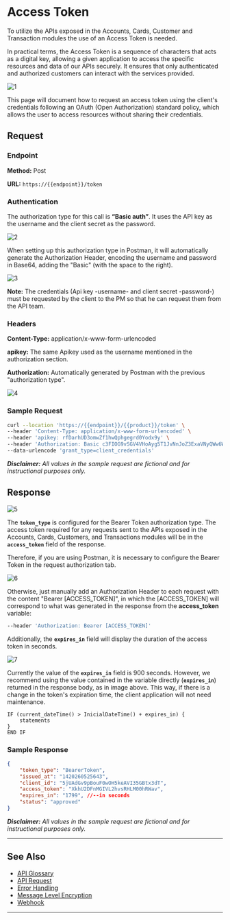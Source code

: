 
# Access Token

To utilize the APIs exposed in the Accounts, Cards, Customer and Transaction modules the use of an Access Token is needed.

In practical terms, the Access Token is a sequence of characters that acts as a digital key, allowing a given application to access the specific resources and data of our APIs securely. It ensures that only authenticated and authorized customers can interact with the services provided.

![1](https://github.com/user-attachments/assets/5e0e7d2a-7a2c-4410-b17b-1f3b924eeff8)

This page will document how to request an access token using the client's credentials following an OAuth (Open Authorization) standard policy, which allows the user to access resources without sharing their credentials.

## Request

### Endpoint

**Method:** Post

**URL:** `https://{{endpoint}}/token`

### Authentication

The authorization type for this call is **“Basic auth”**. It uses the API key as the username and the client secret as the password.

![2](https://github.com/user-attachments/assets/022ffb9d-872e-434f-a851-2e94ecb13078)

When setting up this authorization type in Postman, it will automatically generate the Authorization Header, encoding the username and password in Base64, adding the "Basic" (with the space to the right).

![3](https://github.com/user-attachments/assets/5a3d5ed5-0218-4360-88cc-be857919d720)

**Note:** The credentials (Api key -username- and client secret -password-) must be requested by the client to the PM so that he can request them from the API team.

### Headers

**Content-Type:** application/x-www-form-urlencoded

**apikey:** The same Apikey used as the username mentioned in the authorization section.

**Authorization:** Automatically generated by Postman with the previous "authorization type".

![4](https://github.com/user-attachments/assets/ec573822-5aeb-44e1-9788-db0a6cba4b85)

### Sample Request
```bash
curl --location 'https://{{endpoint}}/{{product}}/token' \
--header 'Content-Type: application/x-www-form-urlencoded' \
--header 'apikey: rfDarhUD3omwZf1hwQphgegrd0Yodx9y' \
--header 'Authorization: Basic c3FIOG9vSGV4VHoAyg5T1JvNnJoZ3ExaVNyQWw6WjRsanRKZG5lQk9qUE1BVQ' \
--data-urlencode 'grant_type=client_credentials'
```

***Disclaimer:** All values in the sample request are fictional and for instructional purposes only.*

## Response

![5](https://github.com/user-attachments/assets/97977392-3fb1-4234-985f-6ed7b13b4dd4)

The **`token_type`** is configured for the Bearer Token authorization type. The access token required for any requests sent to the APIs exposed in the Accounts, Cards, Customers, and Transactions modules will be in the **`access_token`** field of the response.

Therefore, if you are using Postman, it is necessary to configure the Bearer Token in the request authorization tab. 

![6](https://github.com/user-attachments/assets/dcfb9bb5-ca47-48fa-b08a-fa5137662425)

Otherwise, just manually add an Authorization Header to each request with the content "Bearer [ACCESS_TOKEN]", in which the [ACCESS_TOKEN] will correspond to what was generated in the response from the **access_token** variable:

```bash
--header 'Authorization: Bearer [ACCESS_TOKEN]' 
```

Additionally, the **`expires_in`** field will display the duration of the access token in seconds.

![7](https://github.com/user-attachments/assets/ce1f895e-4aa8-493c-8e0d-1636803e8888)

Currently the value of the **`expires_in`** field is 900 seconds. However, we recommend using the value contained in the variable directly (**`expires_in`**) returned in the response body, as in image  above. This way, if there is a change in the token's expiration time, the client application will not need maintenance.


```pseudocode
IF (current_dateTime() > InicialDateTime() + expires_in) {
    statements
}
END IF
```

### Sample Response
```json
{   
    "token_type": "BearerToken",
    "issued_at": "1420260525643",
    "client_id": "5jUAdGv9pBouF0wOH5keAVI35GBtx3dT",
    "access_token": "XkhU2DFnMGIVL2hvsRHLM00hRWav",
    "expires_in": "1799", //--in seconds
    "status": "approved"
}
```

***Disclaimer:** All values in the sample request are fictional and for instructional purposes only.*

---

## See Also

- [API Glossary](?path=docs/english/api-reference/api-glossary.md)
- [API Request](?path=docs/english/api-reference/api-request.md)
- [Error Handling](?path=docs/english/api-reference/response-handling.md)
- [Message Level Encryption](?path=docs/english/api-reference/encryption.md)
- [Webhook](?path=docs/english/api-reference/5-notifications.md)

---
